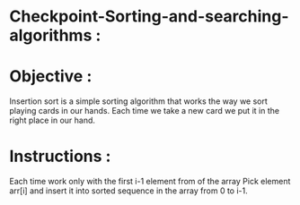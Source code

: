 # Checkpoint-Sorting-and-searching-algorithms : 
# Objective : 
Insertion sort is a simple sorting algorithm that works the way we sort playing cards in our hands. Each time we take a new card we put it in the right place in our hand. 
# Instructions :
Each time work only with the first i-1 element from of the array
Pick element arr[i] and insert it into sorted sequence in the array from 0 to i-1.
